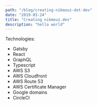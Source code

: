```yaml
---
path: "/blog/creating-nikmouz-dot-dev"
date: "2019-03-24"
title: "Creating nikmouz.dev"
description: "hello world"
---
```


Technologies:
- Gatsby
- React
- GraphQL
- Typescript
- AWS S3
- AWS Cloudfront
- AWS Route 53
- AWS Certificate Manager
- Google domains
- CircleCI

